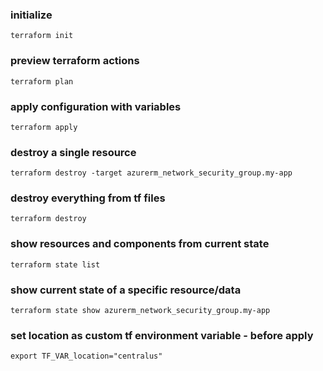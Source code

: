 ### initialize

    terraform init

### preview terraform actions

    terraform plan

### apply configuration with variables

    terraform apply

### destroy a single resource

    terraform destroy -target azurerm_network_security_group.my-app

### destroy everything from tf files

    terraform destroy

### show resources and components from current state

    terraform state list

### show current state of a specific resource/data

    terraform state show azurerm_network_security_group.my-app    

### set location as custom tf environment variable - before apply

    export TF_VAR_location="centralus"